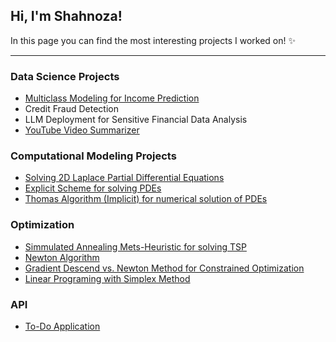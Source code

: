 ## Hi, I'm Shahnoza!
In this page you can find the most interesting projects I worked on! ✨

---

### Data Science Projects
* [Multiclass Modeling for Income Prediction](https://github.com/shahnoza871/glopop-s-multiclass-modeling/tree/master)
* Credit Fraud Detection
* LLM Deployment for Sensitive Financial Data Analysis <!-- (data must remain confidential) -->
* [YouTube Video Summarizer](https://github.com/shahnoza871/video-summarizer)

 ### Computational Modeling Projects
 * [Solving 2D Laplace Partial Differential Equations](https://github.com/shahnoza871/computational-models/tree/main/2D%20Laplace%20Equation%20Numerical%20Solution)
 * [Explicit Scheme for solving PDEs](https://github.com/shahnoza871/computational-models/tree/main/Explicit%20Scheme)
 * [Thomas Algorithm (Implicit) for numerical solution of PDEs](https://github.com/shahnoza871/computational-models/tree/main/Thomas%20Algorithm)

 ### Optimization
 * [Simmulated Annealing Mets-Heuristic for solving TSP](https://github.com/shahnoza871/simulated-annealing-optimization-for-TSP)
 * [Newton Algorithm](https://github.com/shahnoza871/newton-constrained-optimization)
 * [Gradient Descend vs. Newton Method for Constrained Optimization](https://github.com/shahnoza871/gradieint-descent-vs.-newton-method)
 * [Linear Programing with Simplex Method](http://github.com/shahnoza871/simplex-method-LP) 

### API
* [To-Do Application](https://github.com/shahnoza871/orion-bank-internship-project)
